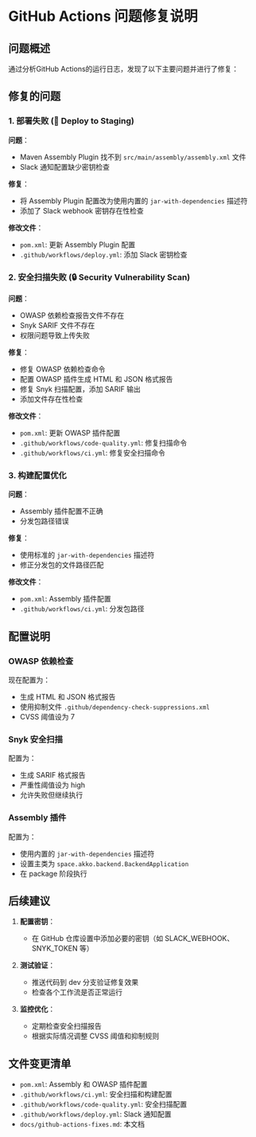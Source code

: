 # GitHub Actions 问题修复说明

## 问题概述

通过分析GitHub Actions的运行日志，发现了以下主要问题并进行了修复：

## 修复的问题

### 1. 部署失败 (🚀 Deploy to Staging)

**问题**：
- Maven Assembly Plugin 找不到 `src/main/assembly/assembly.xml` 文件
- Slack 通知配置缺少密钥检查

**修复**：
- 将 Assembly Plugin 配置改为使用内置的 `jar-with-dependencies` 描述符
- 添加了 Slack webhook 密钥存在性检查

**修改文件**：
- `pom.xml`: 更新 Assembly Plugin 配置
- `.github/workflows/deploy.yml`: 添加 Slack 密钥检查

### 2. 安全扫描失败 (🔒 Security Vulnerability Scan)

**问题**：
- OWASP 依赖检查报告文件不存在
- Snyk SARIF 文件不存在
- 权限问题导致上传失败

**修复**：
- 修复 OWASP 依赖检查命令
- 配置 OWASP 插件生成 HTML 和 JSON 格式报告
- 修复 Snyk 扫描配置，添加 SARIF 输出
- 添加文件存在性检查

**修改文件**：
- `pom.xml`: 更新 OWASP 插件配置
- `.github/workflows/code-quality.yml`: 修复扫描命令
- `.github/workflows/ci.yml`: 修复安全扫描命令

### 3. 构建配置优化

**问题**：
- Assembly 插件配置不正确
- 分发包路径错误

**修复**：
- 使用标准的 `jar-with-dependencies` 描述符
- 修正分发包的文件路径匹配

**修改文件**：
- `pom.xml`: Assembly 插件配置
- `.github/workflows/ci.yml`: 分发包路径

## 配置说明

### OWASP 依赖检查

现在配置为：
- 生成 HTML 和 JSON 格式报告
- 使用抑制文件 `.github/dependency-check-suppressions.xml`
- CVSS 阈值设为 7

### Snyk 安全扫描

配置为：
- 生成 SARIF 格式报告
- 严重性阈值设为 high
- 允许失败但继续执行

### Assembly 插件

配置为：
- 使用内置的 `jar-with-dependencies` 描述符
- 设置主类为 `space.akko.backend.BackendApplication`
- 在 package 阶段执行

## 后续建议

1. **配置密钥**：
   - 在 GitHub 仓库设置中添加必要的密钥（如 SLACK_WEBHOOK、SNYK_TOKEN 等）

2. **测试验证**：
   - 推送代码到 dev 分支验证修复效果
   - 检查各个工作流是否正常运行

3. **监控优化**：
   - 定期检查安全扫描报告
   - 根据实际情况调整 CVSS 阈值和抑制规则

## 文件变更清单

- `pom.xml`: Assembly 和 OWASP 插件配置
- `.github/workflows/ci.yml`: 安全扫描和构建配置
- `.github/workflows/code-quality.yml`: 安全扫描配置
- `.github/workflows/deploy.yml`: Slack 通知配置
- `docs/github-actions-fixes.md`: 本文档
